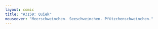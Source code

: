 ```yaml
---
layout: comic
title: "#3159: Quiek"
mouseover: "Meerschweinchen. Seeschweinchen. Pfützchenschweinchen."
---
```

